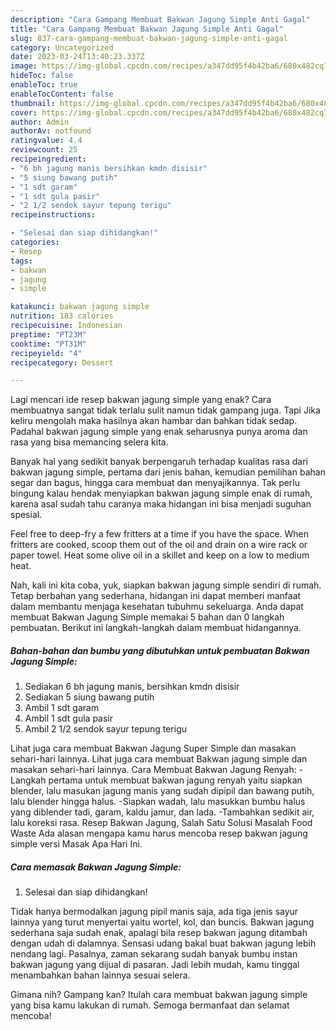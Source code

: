 ```yaml
---
description: "Cara Gampang Membuat Bakwan Jagung Simple Anti Gagal"
title: "Cara Gampang Membuat Bakwan Jagung Simple Anti Gagal"
slug: 837-cara-gampang-membuat-bakwan-jagung-simple-anti-gagal
category: Uncategorized
date: 2023-03-24T13:40:23.337Z
image: https://img-global.cpcdn.com/recipes/a347dd95f4b42ba6/680x482cq70/bakwan-jagung-simple-foto-resep-utama.jpg
hideToc: false
enableToc: true
enableTocContent: false
thumbnail: https://img-global.cpcdn.com/recipes/a347dd95f4b42ba6/680x482cq70/bakwan-jagung-simple-foto-resep-utama.jpg
cover: https://img-global.cpcdn.com/recipes/a347dd95f4b42ba6/680x482cq70/bakwan-jagung-simple-foto-resep-utama.jpg
author: Admin
authorAv: notfound
ratingvalue: 4.4
reviewcount: 25
recipeingredient:
- "6 bh jagung manis bersihkan kmdn disisir"
- "5 siung bawang putih"
- "1 sdt garam"
- "1 sdt gula pasir"
- "2 1/2 sendok sayur tepung terigu"
recipeinstructions:

- "Selesai dan siap dihidangkan!"
categories:
- Resep
tags:
- bakwan
- jagung
- simple

katakunci: bakwan jagung simple 
nutrition: 183 calories
recipecuisine: Indonesian
preptime: "PT23M"
cooktime: "PT31M"
recipeyield: "4"
recipecategory: Dessert

---
```



Lagi mencari ide resep bakwan jagung simple yang enak? Cara membuatnya sangat tidak terlalu sulit namun tidak gampang juga. Tapi Jika keliru mengolah maka hasilnya akan hambar dan bahkan tidak sedap. Padahal bakwan jagung simple yang enak seharusnya punya aroma dan rasa yang bisa memancing selera kita.


Banyak hal yang sedikit banyak berpengaruh terhadap kualitas rasa dari bakwan jagung simple, pertama dari jenis bahan, kemudian pemilihan bahan segar dan bagus, hingga cara membuat dan menyajikannya. Tak perlu bingung kalau hendak menyiapkan bakwan jagung simple enak di rumah, karena asal sudah tahu caranya maka hidangan ini bisa menjadi suguhan spesial.

Feel free to deep-fry a few fritters at a time if you have the space. When fritters are cooked, scoop them out of the oil and drain on a wire rack or paper towel. Heat some olive oil in a skillet and keep on a low to medium heat.


Nah, kali ini kita coba, yuk, siapkan bakwan jagung simple sendiri di rumah. Tetap berbahan yang sederhana, hidangan ini dapat memberi manfaat dalam membantu menjaga kesehatan tubuhmu sekeluarga. Anda dapat membuat Bakwan Jagung Simple memakai 5 bahan dan 0 langkah pembuatan. Berikut ini langkah-langkah dalam membuat hidangannya.

<!--inarticleads1-->

##### Bahan-bahan dan bumbu yang dibutuhkan untuk pembuatan Bakwan Jagung Simple:

1. Sediakan 6 bh jagung manis, bersihkan kmdn disisir
1. Sediakan 5 siung bawang putih
1. Ambil 1 sdt garam
1. Ambil 1 sdt gula pasir
1. Ambil 2 1/2 sendok sayur tepung terigu


Lihat juga cara membuat Bakwan Jagung Super Simple dan masakan sehari-hari lainnya. Lihat juga cara membuat Bakwan jagung simple dan masakan sehari-hari lainnya. Cara Membuat Bakwan Jagung Renyah: -Langkah pertama untuk membuat bakwan jagung renyah yaitu siapkan blender, lalu masukan jagung manis yang sudah dipipil dan bawang putih, lalu blender hingga halus. -Siapkan wadah, lalu masukkan bumbu halus yang diblender tadi, garam, kaldu jamur, dan lada. -Tambahkan sedikit air, lalu koreksi rasa. Resep Bakwan Jagung, Salah Satu Solusi Masalah Food Waste Ada alasan mengapa kamu harus mencoba resep bakwan jagung simple versi Masak Apa Hari Ini. 

<!--inarticleads2-->

##### Cara memasak Bakwan Jagung Simple:


1. Selesai dan siap dihidangkan!

Tidak hanya bermodalkan jagung pipil manis saja, ada tiga jenis sayur lainnya yang turut menyertai yaitu wortel, kol, dan buncis. Bakwan jagung sederhana saja sudah enak, apalagi bila resep bakwan jagung ditambah dengan udah di dalamnya. Sensasi udang bakal buat bakwan jagung lebih nendang lagi. Pasalnya, zaman sekarang sudah banyak bumbu instan bakwan jagung yang dijual di pasaran. Jadi lebih mudah, kamu tinggal menambahkan bahan lainnya sesuai selera. 

Gimana nih? Gampang kan? Itulah cara membuat bakwan jagung simple yang bisa kamu lakukan di rumah. Semoga bermanfaat dan selamat mencoba!
